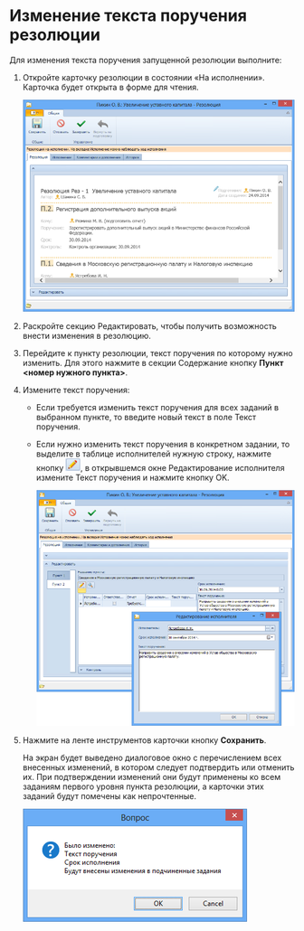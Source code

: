 # Изменение текста поручения резолюции

Для изменения текста поручения запущенной резолюции выполните:

1. Откройте карточку резолюции в состоянии «На исполнении». Карточка будет открыта в форме для чтения.

   ![Карточка «Резолюция» в форме для чтения](img/Resolution_in_SimpleForm_Edit.png "Карточка «Резолюция» в форме для чтения")

2. Раскройте секцию Редактировать, чтобы получить возможность внести изменения в резолюцию.

3. Перейдите к пункту резолюции, текст поручения по которому нужно изменить. Для этого нажмите в секции Содержание кнопку **Пункт <номер нужного пункта>**.

4. Измените текст поручения:

   - Если требуется изменить текст поручения для всех заданий в выбранном пункте, то введите новый текст в поле Текст поручения.

   - Если нужно изменить текст поручения в конкретном задании, то выделите в таблице исполнителей нужную строку, нажмите кнопку ![](img/Buttons/Edit.png), в открывшемся окне Редактирование исполнителя измените Текст поручения и нажмите кнопку OK. 

     ![Редактирование текста поручения исполнителя](img/Edit_Performer.png "Редактирование текста поручения исполнителя")

5. Нажмите на ленте инструментов карточки кнопку **Сохранить**.

   На экран будет выведено диалоговое окно с перечислением всех внесенных изменений, в котором следует подтвердить или отменить их. При подтверждении изменений они будут применены ко всем заданиям первого уровня пункта резолюции, а карточки этих заданий будут помечены как непрочтенные.

   ![Диалоговое окно «Вопрос»](img/Edit_Working_Resolution.png "Диалоговое окно «Вопрос»")